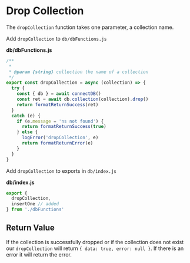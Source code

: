 # Drop Collection

The `dropCollection` function takes one parameter, a collection name. 

Add `dropCollection` to `db/dbFunctions.js`

__db/dbFunctions.js__
```js
/**
 *
 * @param {string} collection the name of a collection
 */
export const dropCollection = async (collection) => {
  try {
    const { db } = await connectDB()
    const ret = await db.collection(collection).drop()
    return formatReturnSuccess(ret)
  }
  catch (e) {
    if (e.message = 'ns not found') {
      return formatReturnSuccess(true)
    } else {
      logError('dropCollection', e)
      return formatReturnError(e)
    }
  }
}
```

Add `dropCollection` to exports in `db/index.js`

__db/index.js__
```js
export { 
  dropCollection,
  insertOne // added
} from './dbFunctions'
```

## Return Value

If the collection is successfully dropped or if the collection does not exist our `dropCollection` will return `{ data: true, error: null }`. If there is an error it will return the error.